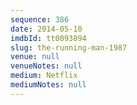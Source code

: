 ```yaml
---
sequence: 386
date: 2014-05-10
imdbId: tt0093894
slug: the-running-man-1987
venue: null
venueNotes: null
medium: Netflix
mediumNotes: null
---
```


